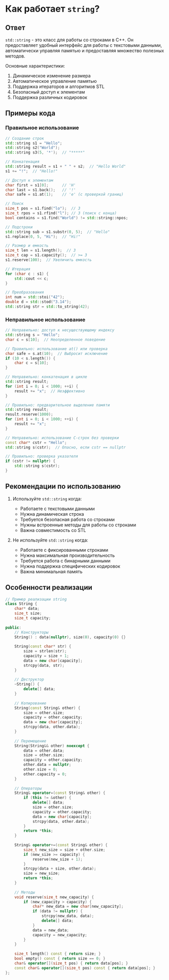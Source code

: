# Как работает `string`?

## Ответ
`std::string` - это класс для работы со строками в C++. Он предоставляет удобный интерфейс для работы с текстовыми данными, автоматически управляя памятью и предоставляя множество полезных методов.

Основные характеристики:
1. Динамическое изменение размера
2. Автоматическое управление памятью
3. Поддержка итераторов и алгоритмов STL
4. Безопасный доступ к элементам
5. Поддержка различных кодировок

## Примеры кода

### Правильное использование

```cpp
// Создание строк
std::string s1 = "Hello";
std::string s2("World");
std::string s3(5, '*');  // "*****"

// Конкатенация
std::string result = s1 + " " + s2;  // "Hello World"
s1 += "!";  // "Hello!"

// Доступ к элементам
char first = s1[0];      // 'H'
char last = s1.back();   // '!'
char safe = s1.at(1);    // 'e' (с проверкой границ)

// Поиск
size_t pos = s1.find("lo");  // 3
size_t rpos = s1.rfind("l"); // 3 (поиск с конца)
bool contains = s1.find("World") != std::string::npos;

// Подстроки
std::string sub = s1.substr(0, 5);  // "Hello"
s1.replace(0, 5, "Hi");  // "Hi!"

// Размер и емкость
size_t len = s1.length();  // 3
size_t cap = s1.capacity();  // >= 3
s1.reserve(100);  // Увеличить емкость

// Итерация
for (char c : s1) {
    std::cout << c;
}

// Преобразования
int num = std::stoi("42");
double d = std::stod("3.14");
std::string str = std::to_string(42);
```

### Неправильное использование

```cpp
// Неправильно: доступ к несуществующему индексу
std::string s = "Hello";
char c = s[10];  // Неопределенное поведение

// Правильно: использование at() или проверка
char safe = s.at(10);  // Выбросит исключение
if (10 < s.length()) {
    char c = s[10];
}

// Неправильно: конкатенация в цикле
std::string result;
for (int i = 0; i < 1000; ++i) {
    result += "x";  // Неэффективно
}

// Правильно: предварительное выделение памяти
std::string result;
result.reserve(1000);
for (int i = 0; i < 1000; ++i) {
    result += "x";
}

// Неправильно: использование C-строк без проверки
const char* cstr = "Hello";
std::string s(cstr);  // Опасно, если cstr == nullptr

// Правильно: проверка указателя
if (cstr != nullptr) {
    std::string s(cstr);
}
```

## Рекомендации по использованию

1. Используйте `std::string` когда:
   - Работаете с текстовыми данными
   - Нужна динамическая строка
   - Требуется безопасная работа со строками
   - Нужны встроенные методы для работы со строками
   - Важна совместимость со STL

2. Не используйте `std::string` когда:
   - Работаете с фиксированными строками
   - Нужна максимальная производительность
   - Требуется работа с бинарными данными
   - Нужна поддержка специфических кодировок
   - Важна минимальная память

## Особенности реализации

```cpp
// Пример реализации string
class String {
    char* data;
    size_t size;
    size_t capacity;
    
public:
    // Конструкторы
    String() : data(nullptr), size(0), capacity(0) {}
    
    String(const char* str) {
        size = strlen(str);
        capacity = size + 1;
        data = new char[capacity];
        strcpy(data, str);
    }
    
    // Деструктор
    ~String() {
        delete[] data;
    }
    
    // Копирование
    String(const String& other) {
        size = other.size;
        capacity = other.capacity;
        data = new char[capacity];
        strcpy(data, other.data);
    }
    
    // Перемещение
    String(String&& other) noexcept {
        data = other.data;
        size = other.size;
        capacity = other.capacity;
        other.data = nullptr;
        other.size = 0;
        other.capacity = 0;
    }
    
    // Операторы
    String& operator=(const String& other) {
        if (this != &other) {
            delete[] data;
            size = other.size;
            capacity = other.capacity;
            data = new char[capacity];
            strcpy(data, other.data);
        }
        return *this;
    }
    
    String& operator+=(const String& other) {
        size_t new_size = size + other.size;
        if (new_size >= capacity) {
            reserve(new_size + 1);
        }
        strcpy(data + size, other.data);
        size = new_size;
        return *this;
    }
    
    // Методы
    void reserve(size_t new_capacity) {
        if (new_capacity > capacity) {
            char* new_data = new char[new_capacity];
            if (data != nullptr) {
                strcpy(new_data, data);
                delete[] data;
            }
            data = new_data;
            capacity = new_capacity;
        }
    }
    
    size_t length() const { return size; }
    bool empty() const { return size == 0; }
    char& operator[](size_t pos) { return data[pos]; }
    const char& operator[](size_t pos) const { return data[pos]; }
};
``` 